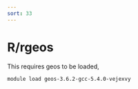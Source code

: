 ```yaml
---
sort: 33
---
```


# R/rgeos

This requires geos to be loaded,

```bash
module load geos-3.6.2-gcc-5.4.0-vejexvy
```
